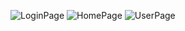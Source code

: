 ![LoginPage](https://github.com/user-attachments/assets/76e130b4-3f15-41a1-a8ed-be8fe59ab651)
![HomePage](https://github.com/user-attachments/assets/a8a755b6-b20f-4cb7-befc-ad481a509f93)
![UserPage](https://github.com/user-attachments/assets/a757651d-9343-4876-9f30-232d87fc5c3d)
